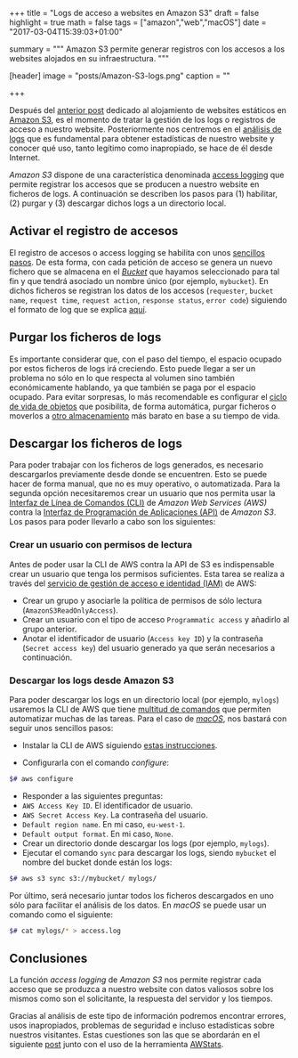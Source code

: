 +++
title = "Logs de acceso a websites en Amazon S3"
draft = false
highlight = true
math = false
tags = ["amazon","web","macOS"]
date = "2017-03-04T15:39:03+01:00"

summary = """
Amazon S3 permite generar registros con los accesos a los websites alojados en su infraestructura.
"""

[header]
  image = "posts/Amazon-S3-logs.png"
  caption = ""

+++

Después del [anterior post](/post/amazon_s3/) dedicado al alojamiento de websites estáticos en [Amazon S3](http://docs.aws.amazon.com/AmazonS3/latest/dev/Welcome.html), es el momento de tratar la gestión de los logs o registros de acceso a nuestro website. Posteriormente nos centremos en el [análisis de logs](/post/awstats/) que es fundamental para obtener estadísticas de nuestro website y conocer qué uso, tanto legítimo como inapropiado, se hace de él desde Internet.

*Amazon S3* dispone de una característica denominada [access logging](https://docs.aws.amazon.com/AmazonS3/latest/dev/ServerLogs.html) que permite registrar los accesos que se producen a nuestro website en ficheros de logs. A continuación se describen los pasos para (1) habilitar, (2) purgar y (3) descargar dichos logs a un directorio local.

## Activar el registro de accesos

El registro de accesos o access logging se habilita con unos [sencillos pasos](https://docs.aws.amazon.com/AmazonS3/latest/dev/enable-logging-console.html). De esta forma, con cada petición de acceso se genera un nuevo fichero que se almacena en el [*Bucket*](http://docs.aws.amazon.com/AmazonS3/latest/dev/UsingBucket.html) que hayamos seleccionado para tal fin y que tendrá asociado un nombre único (por ejemplo, `mybucket`). En dichos ficheros se registran los datos de los accesos (`requester`, `bucket name`, `request time`, `request action`, `response status`, `error code`) siguiendo el formato de log que se explica [aquí](https://docs.aws.amazon.com/AmazonS3/latest/dev/LogFormat.html).

## Purgar los ficheros de logs

Es importante considerar que, con el paso del tiempo, el espacio ocupado por estos ficheros de logs irá creciendo. Esto puede llegar a ser un problema no sólo en lo que respecta al volumen sino también económicamente hablando, ya que también se paga por el espacio ocupado. Para evitar sorpresas, lo más recomendable es configurar el [ciclo de vida de objetos](http://docs.aws.amazon.com/AmazonS3/latest/user-guide/setup-lifecycle.html) que posibilita, de forma automática, purgar ficheros o moverlos a [otro almacenamiento](http://docs.aws.amazon.com/AmazonS3/latest/dev/storage-class-intro.html) más barato en base a su tiempo de vida.

## Descargar los ficheros de logs

Para poder trabajar con los ficheros de logs generados, es necesario descargarlos previamente desde donde se encuentren. Esto se puede hacer de forma manual, que no es muy operativo, o automatizada. Para la segunda opción necesitaremos crear un usuario que nos permita usar la [Interfaz de Línea de Comandos (CLI)](http://docs.aws.amazon.com/cli/latest/userguide/cli-chap-welcome.html) de *Amazon Web Services (AWS)* contra la [Interfaz de Programación de Aplicaciones (API)](http://docs.aws.amazon.com/AmazonS3/latest/API/Welcome.html) de *Amazon S3*. Los pasos para poder llevarlo a cabo son los siguientes:

### Crear un usuario con permisos de lectura
Antes de poder usar la CLI de AWS contra la API de S3 es indispensable crear un usuario que tenga los permisos suficientes. Esta tarea se realiza a través del [servicio de gestión de acceso e identidad (IAM)](http://docs.aws.amazon.com/IAM/latest/UserGuide/introduction.html?icmpid=docs_iam_console) de AWS:

- Crear un grupo y asociarle la política de permisos de sólo lectura (``AmazonS3ReadOnlyAccess``).
- Crear un usuario con el tipo de acceso ``Programmatic access`` y añadirlo al grupo anterior.
- Anotar el identificador de usuario (``Access key ID``) y la contraseña (``Secret access key``) del usuario generado ya que serán necesarios a continuación.

### Descargar los logs desde Amazon S3
Para poder descargar los logs en un directorio local (por ejemplo, `mylogs`) usaremos la CLI de AWS que tiene [multitud de comandos](http://docs.aws.amazon.com/cli/latest/userguide/using-s3-commands.html) que permiten automatizar muchas de las tareas. Para el caso de [*macOS*](https://es.wikipedia.org/wiki/MacOS), nos bastará con seguir unos sencillos pasos:

- Instalar la CLI de AWS siguiendo [estas instrucciones](http://docs.aws.amazon.com/cli/latest/userguide/installing.html).
+ Configurarla con el comando *configure*:

```bash
$# aws configure
```

- Responder a las siguientes preguntas:
 - `AWS Access Key ID`. El identificador de usuario.
 - `AWS Secret Access Key`. La contraseña del usuario.
 - `Default region name`. En mi caso, `eu-west-1`.
 - `Default output format`. En mi caso, `None`.
- Crear un directorio donde descargar los logs (por ejemplo, `mylogs`).
- Ejecutar el comando `sync` para descargar los logs, siendo `mybucket` el nombre del bucket donde están los logs:


```bash
$# aws s3 sync s3://mybucket/ mylogs/
```


Por último, será necesario juntar todos los ficheros descargados en uno sólo para facilitar el análisis de los datos. En *macOS* se puede usar un comando como el siguiente:

```bash
$# cat mylogs/* > access.log
```

## Conclusiones
La función *access logging* de *Amazon S3* nos permite registrar cada acceso que se produzca a nuestro website con datos valiosos sobre los mismos como son el solicitante, la respuesta del servidor y los tiempos.

Gracias al análisis de este tipo de información podremos encontrar errores, usos inapropiados, problemas de seguridad e incluso estadísticas sobre nuestros visitantes. Estas cuestiones son las que se abordarán en el siguiente [post](/post/awstats/) junto con el uso de la herramienta [AWStats](http://www.awstats.org).
